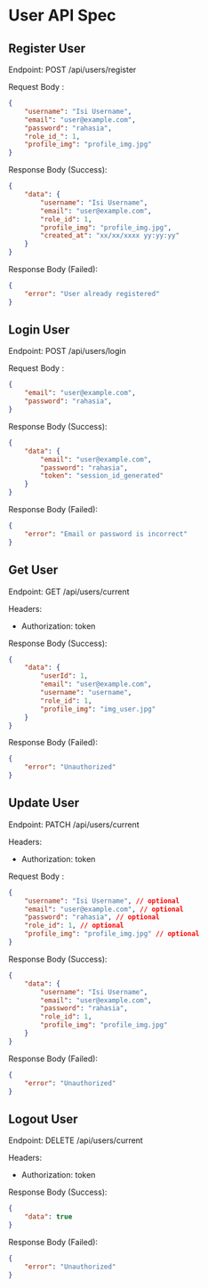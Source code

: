 # User API Spec

## Register User
Endpoint: POST /api/users/register

Request Body : 
```json
{
    "username": "Isi Username",
    "email": "user@example.com",
    "password": "rahasia",
    "role_id_": 1,
    "profile_img": "profile_img.jpg"
}
```

Response Body (Success):
```json
{
    "data": {
        "username": "Isi Username",
        "email": "user@example.com",
        "role_id": 1,
        "profile_img": "profile_img.jpg",
        "created_at": "xx/xx/xxxx yy:yy:yy"
    }
}
```

Response Body (Failed):
```json
{
    "error": "User already registered"
}
```

## Login User
Endpoint: POST /api/users/login

Request Body : 
```json
{
    "email": "user@example.com",
    "password": "rahasia",
}
```

Response Body (Success):
```json
{
    "data": {
        "email": "user@example.com",
        "password": "rahasia",
        "token": "session_id_generated"
    }
}
```

Response Body (Failed):
```json
{
    "error": "Email or password is incorrect"
}
```


## Get User
Endpoint: GET /api/users/current

Headers:
- Authorization: token

Response Body (Success):
```json
{
    "data": {
        "userId": 1,
        "email": "user@example.com",
        "username": "username",
        "role_id": 1,
        "profile_img": "img_user.jpg"
    }
}
```

Response Body (Failed):
```json
{
    "error": "Unauthorized"
}
```

## Update User
Endpoint: PATCH /api/users/current

Headers:
- Authorization: token

Request Body : 
```json
{
    "username": "Isi Username", // optional
    "email": "user@example.com", // optional
    "password": "rahasia", // optional
    "role_id": 1, // optional
    "profile_img": "profile_img.jpg" // optional
}
```

Response Body (Success):
```json
{
    "data": {
        "username": "Isi Username",
        "email": "user@example.com",
        "password": "rahasia",
        "role_id": 1,
        "profile_img": "profile_img.jpg"
    }
}
```

Response Body (Failed):
```json
{
    "error": "Unauthorized"
}
```

## Logout User
Endpoint: DELETE /api/users/current

Headers:
- Authorization: token

Response Body (Success):
```json
{
    "data": true
}
```

Response Body (Failed):
```json
{
    "error": "Unauthorized" 
}
```